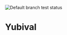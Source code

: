 ![Default branch test status](https://github.com/bruot/yubival/actions/workflows/test.yml/badge.svg)


# Yubival
